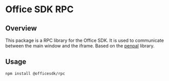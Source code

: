 # Office SDK RPC

## Overview

This package is a RPC library for the Office SDK. It is used to communicate between the main window and the iframe.
Based on the [penpal](https://github.com/Aaronius/penpal) library.



## Usage


```bash
npm install @officesdk/rpc
```
